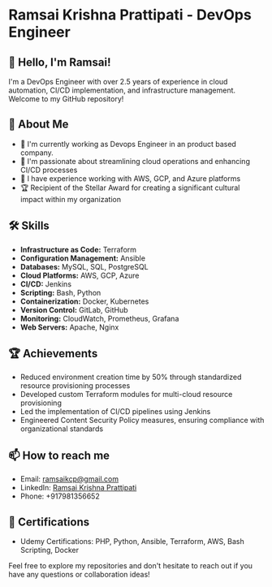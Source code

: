# Ramsai Krishna Prattipati - DevOps Engineer

## 👋 Hello, I'm Ramsai!

I'm a DevOps Engineer with over 2.5 years of experience in cloud automation, CI/CD implementation, and infrastructure management. Welcome to my GitHub repository!

## 🚀 About Me

- 🔭 I'm currently working as Devops Engineer in an product based company.
- 🌱 I'm passionate about streamlining cloud operations and enhancing CI/CD processes
- 💼 I have experience working with AWS, GCP, and Azure platforms
- 🏆 Recipient of the Stellar Award for creating a significant cultural impact within my organization

## 🛠️ Skills

- **Infrastructure as Code:** Terraform
- **Configuration Management:** Ansible
- **Databases:** MySQL, SQL, PostgreSQL
- **Cloud Platforms:** AWS, GCP, Azure
- **CI/CD:** Jenkins
- **Scripting:** Bash, Python
- **Containerization:** Docker, Kubernetes
- **Version Control:** GitLab, GitHub
- **Monitoring:** CloudWatch, Prometheus, Grafana
- **Web Servers:** Apache, Nginx

## 🏆 Achievements

- Reduced environment creation time by 50% through standardized resource provisioning processes
- Developed custom Terraform modules for multi-cloud resource provisioning
- Led the implementation of CI/CD pipelines using Jenkins
- Engineered Content Security Policy measures, ensuring compliance with organizational standards


## 📫 How to reach me

- Email: ramsaikcp@gmail.com
- LinkedIn: [Ramsai Krishna Prattipati](https://www.linkedin.com/in/ramsai-krishna-prattipati-50322218b)
- Phone: +917981356652

## 📜 Certifications

- Udemy Certifications: PHP, Python, Ansible, Terraform, AWS, Bash Scripting, Docker

Feel free to explore my repositories and don't hesitate to reach out if you have any questions or collaboration ideas!
